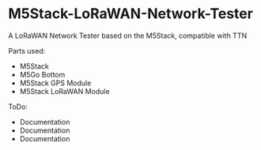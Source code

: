 # M5Stack-LoRaWAN-Network-Tester
A LoRaWAN Network Tester based on the M5Stack, compatible with TTN

Parts used:
- M5Stack
- M5Go Bottom
- M5Stack GPS Module
- M5Stack LoRaWAN Module

ToDo:
- Documentation
- Documentation
- Documentation

